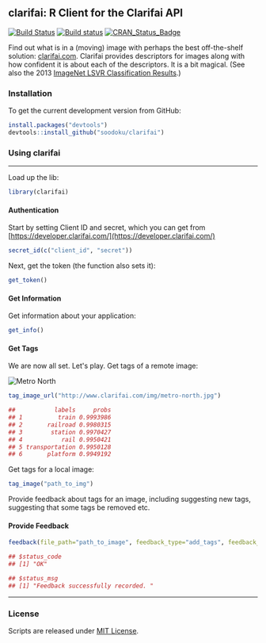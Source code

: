 ## clarifai: R Client for the Clarifai API

[![Build Status](https://travis-ci.org/soodoku/clarifai.svg?branch=master)](https://travis-ci.org/soodoku/clarifai)
[![Build status](https://ci.appveyor.com/api/projects/status/4aa0x74ggm51075o?svg=true)](https://ci.appveyor.com/project/soodoku/clarifai)
[![CRAN_Status_Badge](http://www.r-pkg.org/badges/version/clarifai)](http://cran.r-project.org/package=clarifai)

Find out what is in a (moving) image with perhaps the best off-the-shelf solution: [clarifai.com](http://clarifai.com). Clarifai provides descriptors for images along with how confident it is about each of the descriptors. It is a bit magical. (See also the 2013 [ImageNet LSVR Classification Results](http://www.image-net.org/challenges/LSVRC/2013/results.php).)

### Installation

To get the current development version from GitHub:

```r
install.packages("devtools")
devtools::install_github("soodoku/clarifai")
```


### Using clarifai
-----------------------------------

Load up the lib:
```r
library(clarifai)
```

#### Authentication

Start by setting Client ID and secret, which you can get from [https://developer.clarifai.com/](https://developer.clarifai.com/)
```r
secret_id(c("client_id", "secret"))
```

Next, get the token (the function also sets it):
```r
get_token()
```

#### Get Information

Get information about your application:
```r
get_info()
```

#### Get Tags

We are now all set. Let's play. Get tags of a remote image:

![Metro North](http://www.clarifai.com/img/metro-north.jpg)

```r
tag_image_url("http://www.clarifai.com/img/metro-north.jpg")

##           labels     probs
## 1          train 0.9993986
## 2       railroad 0.9980315
## 3        station 0.9970427
## 4           rail 0.9950421
## 5 transportation 0.9950128
## 6       platform 0.9949192
```

Get tags for a local image:
```r
tag_image("path_to_img")
```

Provide feedback about tags for an image, including suggesting new tags, suggesting that some tags be removed etc. 

#### Provide Feedback

```r
feedback(file_path="path_to_image", feedback_type="add_tags", feedback_value="suggested_tag")

## $status_code
## [1] "OK"

## $status_msg
## [1] "Feedback successfully recorded. "
```

-----------------------------------
### License
Scripts are released under [MIT License](https://opensource.org/licenses/MIT).
